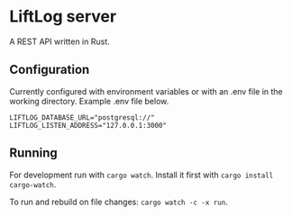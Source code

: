 # LiftLog server

A REST API written in Rust.

## Configuration

Currently configured with environment variables or with an .env file in the working directory. Example .env file below.

```
LIFTLOG_DATABASE_URL="postgresql://"
LIFTLOG_LISTEN_ADDRESS="127.0.0.1:3000"
```

## Running

For development run with `cargo watch`. Install it first with `cargo install cargo-watch`.

To run and rebuild on file changes: `cargo watch -c -x run`.
